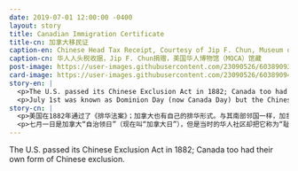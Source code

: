 ```yaml
---
date: 2019-07-01 12:00:00 -0400
layout: story
title: Canadian Immigration Certificate
title-cn: 加拿大移民证
caption-en: Chinese Head Tax Receipt, Courtesy of Jip F. Chun, Museum of Chinese in America (MOCA) Collection
caption-cn: 华人人头税收据，Jip F. Chun捐赠，美国华人博物馆（MOCA）馆藏
post-image: https://user-images.githubusercontent.com/23090526/60389093-b470d000-9a89-11e9-8566-3150bd3a4fc8.jpg
card-image: https://user-images.githubusercontent.com/23090526/60389094-b5a1fd00-9a89-11e9-9903-522ff31ef3b6.jpg
story-en: |
  <p>The U.S. passed its Chinese Exclusion Act in 1882; Canada too had their own form of Chinese exclusion. Like its neighbors to the south, Canada used Chinese labor to help build the Canadian Pacific Railway from 1881-1885. As the railway neared completion, there was a fear that Chinese laborers would take jobs from Canadian citizens. In response, Canada passed the Chinese Immigration Act in 1885. While the act did not ban Chinese immigration outright as its U.S. counterpart had done, it did levy a fee known as a “head tax” on any Chinese immigrating to the country. The high fee was intended to cause enough financial hardship as to deter poorer Chinese immigrants seeking a better livelihood in North America. The tax was set at $50 when the act was passed, but when the tax failed to deter enough people, it was quickly raised to $100 in 1990 and $500 in 1903 (equivalent to 2 years’ salary), at which point Chinese immigration slowed. But the tax still did not deter as many immigrants as desired, so on July 1, 1923, the head tax was abolished and a new law was put into place that simply banned Chinese immigration to Canada. The ban was not lifted until 1947.</p>
  <p>July 1st was known as Dominion Day (now Canada Day) but the Chinese communities at the time simply referred to it as “humiliation day.”</p>
story-cn: |
  <p>美国在1882年通过了《排华法案》；加拿大也有自己的排华形式。与其南部邻国一样，加拿大从1881年到1885年也利用了中国劳工帮助修建了加拿大太平洋铁路。随着铁路建设的接近完工，人们开始担心中国劳工会抢走加拿大公民的工作。为此，加拿大于1885年通过了《中国移民法》。尽管该法案没有像美国那样完全禁止中国移民，但它确实对每一位入境的中国移民征收了一项叫做“人头税”的费用。高收费的目的是制造足够大的经济难题，以防止较贫穷的中国移民来北美寻求更好的生活。法案通过时，该税额被定为50加元，但当该税额未能够阻止足够多的人，它很快就在1990年涨到100加元 ，又在1993年提高到500加元（这相当于当时两年的工资），于是，中国移民入境趋势有所放缓。但是这项税收并没有像人们所期望的那样阻止那么多的移民，所以在1923年7月1日，“人头税”被废除，一项新的法律出台，直接禁止中国移民进入加拿大。这项禁令直到1947年才被废除。</p>
  <p>七月一日是加拿大“自治领日”（现在叫“加拿大日”），但是当时的华人社区却把它称为“耻辱日”。</p>
---
```

The U.S. passed its Chinese Exclusion Act in 1882; Canada too had their own form of Chinese exclusion.
